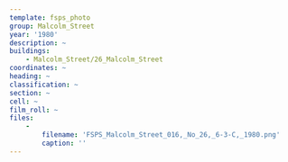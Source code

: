 ```yaml
---
template: fsps_photo
group: Malcolm_Street
year: '1980'
description: ~
buildings:
    - Malcolm_Street/26_Malcolm_Street
coordinates: ~
heading: ~
classification: ~
section: ~
cell: ~
film_roll: ~
files:
    -
        filename: 'FSPS_Malcolm_Street_016,_No_26,_6-3-C,_1980.png'
        caption: ''
---
```


